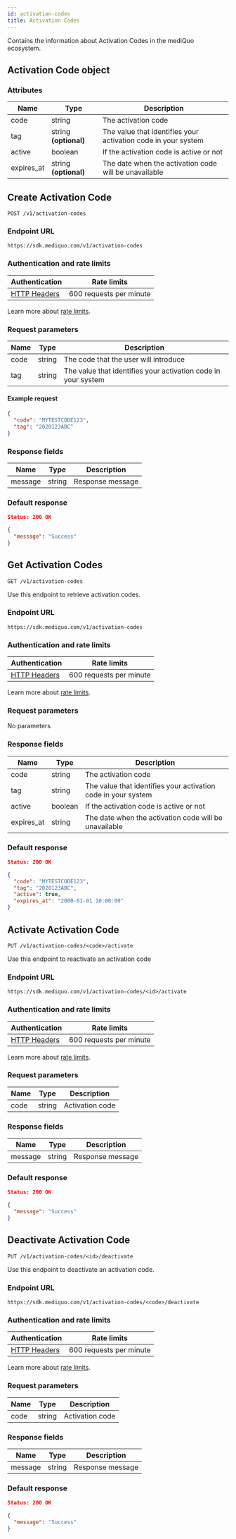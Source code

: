 ```yaml
---
id: activation-codes
title: Activation Codes
---
```


Contains the information about Activation Codes in the mediQuo ecosystem.

## Activation Code object

### Attributes

| Name       | Type                  | Description                                                   |
| ---------- | --------------------- | ------------------------------------------------------------- |
| code       | string                | The activation code                                           |
| tag        | string **(optional)** | The value that identifies your activation code in your system |
| active     | boolean               | If the activation code is active or not                       |
| expires_at | string **(optional)** | The date when the activation code will be unavailable         |

## Create Activation Code

```
POST /v1/activation-codes
```

### Endpoint URL

`https://sdk.mediquo.com/v1/activation-codes`

### Authentication and rate limits

| Authentication                                | Rate limits             |
| --------------------------------------------- | ----------------------- |
| [HTTP Headers](/docs/overview#authentication) | 600 requests per minute |

Learn more about [rate limits](/docs/overview#rate-limiting).

### Request parameters

| Name | Type   | Description                                                   |
| ---- | ------ | ------------------------------------------------------------- |
| code | string | The code that the user will introduce                         |
| tag  | string | The value that identifies your activation code in your system |

#### Example request

```json
{
  "code": "MYTESTCODE123",
  "tag": "2020123ABC"
}
```

### Response fields

| Name    | Type   | Description      |
| ------- | ------ | ---------------- |
| message | string | Response message |

### Default response

```json
Status: 200 OK
```

```json
{
  "message": "Success"
}
```

## Get Activation Codes

```
GET /v1/activation-codes
```

Use this endpoint to retrieve activation codes.

### Endpoint URL

`https://sdk.mediquo.com/v1/activation-codes`

### Authentication and rate limits

| Authentication                                | Rate limits             |
| --------------------------------------------- | ----------------------- |
| [HTTP Headers](/docs/overview#authentication) | 600 requests per minute |

Learn more about [rate limits](/docs/overview#rate-limiting).

### Request parameters

No parameters

### Response fields

| Name       | Type    | Description                                                   |
| ---------- | ------- | ------------------------------------------------------------- |
| code       | string  | The activation code                                           |
| tag        | string  | The value that identifies your activation code in your system |
| active     | boolean | If the activation code is active or not                       |
| expires_at | string  | The date when the activation code will be unavailable         |

### Default response

```json
Status: 200 OK
```

```json
{
  "code": "MYTESTCODE123",
  "tag": "2020123ABC",
  "active": true,
  "expires_at": "2000-01-01 10:00:00"
}
```

## Activate Activation Code

```
PUT /v1/activation-codes/<code>/activate
```

Use this endpoint to reactivate an activation code

### Endpoint URL

`https://sdk.mediquo.com/v1/activation-codes/<id>/activate`

### Authentication and rate limits

| Authentication                                | Rate limits             |
| --------------------------------------------- | ----------------------- |
| [HTTP Headers](/docs/overview#authentication) | 600 requests per minute |

Learn more about [rate limits](/docs/overview#rate-limiting).

### Request parameters

| Name | Type   | Description     |
| ---- | ------ | --------------- |
| code | string | Activation code |

### Response fields

| Name    | Type   | Description      |
| ------- | ------ | ---------------- |
| message | string | Response message |

### Default response

```json
Status: 200 OK
```

```json
{
  "message": "Success"
}
```

## Deactivate Activation Code

```
PUT /v1/activation-codes/<id>/deactivate
```

Use this endpoint to deactivate an activation code.

### Endpoint URL

`https://sdk.mediquo.com/v1/activation-codes/<code>/deactivate`

### Authentication and rate limits

| Authentication                                | Rate limits             |
| --------------------------------------------- | ----------------------- |
| [HTTP Headers](/docs/overview#authentication) | 600 requests per minute |

Learn more about [rate limits](/docs/overview#rate-limiting).

### Request parameters

| Name | Type   | Description     |
| ---- | ------ | --------------- |
| code | string | Activation code |

### Response fields

| Name    | Type   | Description      |
| ------- | ------ | ---------------- |
| message | string | Response message |

### Default response

```json
Status: 200 OK
```

```json
{
  "message": "Success"
}
```
